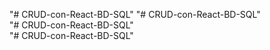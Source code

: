 "# CRUD-con-React-BD-SQL" 
"# CRUD-con-React-BD-SQL"  
"# CRUD-con-React-BD-SQL"  
"# CRUD-con-React-BD-SQL"  
